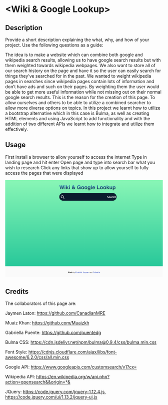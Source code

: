 # <Wiki & Google Lookup>

## Description

Provide a short description explaining the what, why, and how of your project. Use the following questions as a guide:

The idea is to make a website which can combine both google and wikipedia search results, allowing us to have google search results but with them weighted towards wikipedia webpages. We also want to store all of our search history on the page and have it so the user can easily search for things they’ve searched for in the past. We wanted to weight wikipedia pages in searches since wikipedia pages contain lots of information and don’t have ads and such on their pages. By weighting them the user would be able to get more useful information while not missing out on their normal google search results. This is the reason for the creation of this page. To allow ourselves and others to be able to utilize a combined searcher to allow more diverse options on topics. In this project we learnt how to utilize a bootstrap alternative which in this case is Bulma, as well as creating HTML elements and using JavaScript to add functionality and with the addition of two different APIs we learnt how to integrate and utilize them effectively. 

## Usage

First install a browser to allow yourself to access the internet
Type in landing page and hit enter
Open page and type into search bar what you wish to research
Click any links that show up to allow yourself to fully access the pages that were displayed

![pic](assets/images/page1.png)

## Credits

The collaborators of this page are: 

Jaymen Laton: https://github.com/CanadianMRE

Muaiz Khan: https://github.com/Muaizkh

Gabriella Puente: https://github.com/puentedg

Bulma CSS: https://cdn.jsdelivr.net/npm/bulma@0.9.4/css/bulma.min.css

Font Style: https://cdnjs.cloudflare.com/ajax/libs/font-awesome/6.2.0/css/all.min.css

Google API: https://www.googleapis.com/customsearch/v1?cx=

Wikipedia API: https://en.wikipedia.org/w/api.php?action=opensearch&&origin=*&

JQuery: https://code.jquery.com/jquery-1.12.4.js, https://code.jquery.com/ui/1.13.2/jquery-ui.js



